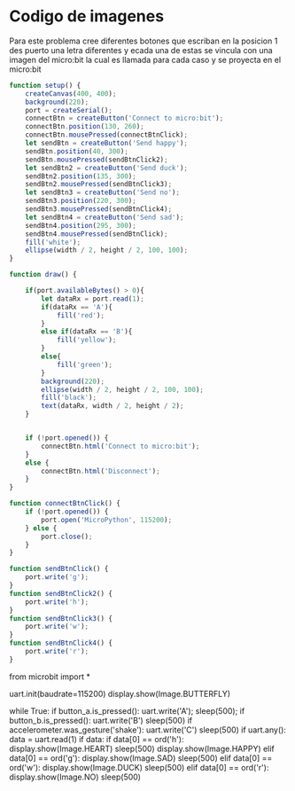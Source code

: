 # Codigo de imagenes

Para este problema cree diferentes botones que escriban en la posicion 1 des puerto una letra diferentes y ecada una de estas se vincula con una imagen del micro:bit la cual es llamada para cada caso y se proyecta en el micro:bit

``` js
function setup() {
    createCanvas(400, 400);
    background(220);
    port = createSerial();
    connectBtn = createButton('Connect to micro:bit');
    connectBtn.position(130, 260);
    connectBtn.mousePressed(connectBtnClick);
    let sendBtn = createButton('Send happy');
    sendBtn.position(40, 300);
    sendBtn.mousePressed(sendBtnClick2);
    let sendBtn2 = createButton('Send duck');
    sendBtn2.position(135, 300);
    sendBtn2.mousePressed(sendBtnClick3);
    let sendBtn3 = createButton('Send no');
    sendBtn3.position(220, 300);
    sendBtn3.mousePressed(sendBtnClick4);
    let sendBtn4 = createButton('Send sad');
    sendBtn4.position(295, 300);
    sendBtn4.mousePressed(sendBtnClick);
    fill('white');
    ellipse(width / 2, height / 2, 100, 100);
}

function draw() {

    if(port.availableBytes() > 0){
        let dataRx = port.read(1);
        if(dataRx == 'A'){
            fill('red');
        }
        else if(dataRx == 'B'){
            fill('yellow');
        }
        else{
            fill('green');
        }
        background(220);
        ellipse(width / 2, height / 2, 100, 100);
        fill('black');
        text(dataRx, width / 2, height / 2);
    }


    if (!port.opened()) {
        connectBtn.html('Connect to micro:bit');
    }
    else {
        connectBtn.html('Disconnect');
    }
}

function connectBtnClick() {
    if (!port.opened()) {
        port.open('MicroPython', 115200);
    } else {
        port.close();
    }
}

function sendBtnClick() {
    port.write('g');
}
function sendBtnClick2() {
    port.write('h');
}
function sendBtnClick3() {
    port.write('w');
}
function sendBtnClick4() {
    port.write('r');
}
``` 
from microbit import *

uart.init(baudrate=115200)
display.show(Image.BUTTERFLY)

while True:
    if button_a.is_pressed():
        uart.write('A');
        sleep(500);
    if button_b.is_pressed():
        uart.write('B')
        sleep(500)
    if accelerometer.was_gesture('shake'):
        uart.write('C')
        sleep(500)
    if uart.any():
        data = uart.read(1)
        if data:
            if data[0] == ord('h'):
                display.show(Image.HEART)
                sleep(500)
                display.show(Image.HAPPY)
            elif data[0] == ord('g'):
                display.show(Image.SAD)
                sleep(500)
            elif data[0] == ord('w'):
                display.show(Image.DUCK)
                sleep(500)
            elif data[0] == ord('r'):
                display.show(Image.NO)
                sleep(500)
```
```
